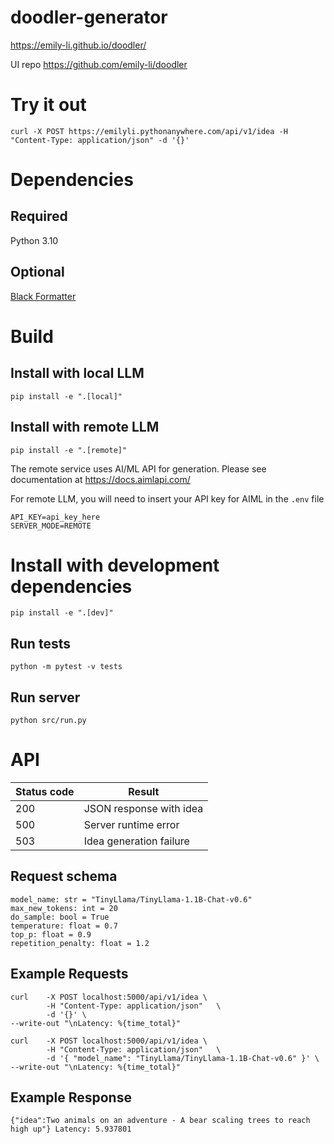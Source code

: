 # doodler-generator

https://emily-li.github.io/doodler/

UI repo https://github.com/emily-li/doodler

# Try it out
```
curl -X POST https://emilyli.pythonanywhere.com/api/v1/idea -H "Content-Type: application/json" -d '{}'
```

# Dependencies

## Required

Python 3.10

## Optional

[Black Formatter](https://marketplace.visualstudio.com/items?itemName=ms-python.black-formatter)

# Build

## Install with local LLM

`pip install -e ".[local]"`

## Install with remote LLM

`pip install -e ".[remote]"`

The remote service uses AI/ML API for generation. Please see documentation at https://docs.aimlapi.com/

For remote LLM, you will need to insert your API key for AIML in the `.env` file
```
API_KEY=api_key_here
SERVER_MODE=REMOTE
```

# Install with development dependencies

`pip install -e ".[dev]"`

## Run tests

`python -m pytest -v tests`

## Run server

`python src/run.py`

# API

| Status code | Result                  |
| ----------- | ----------------------- |
| 200         | JSON response with idea |
| 500         | Server runtime error    |
| 503         | Idea generation failure |

## Request schema

```
model_name: str = "TinyLlama/TinyLlama-1.1B-Chat-v0.6"
max_new_tokens: int = 20
do_sample: bool = True
temperature: float = 0.7
top_p: float = 0.9
repetition_penalty: float = 1.2
```

## Example Requests

```
curl    -X POST localhost:5000/api/v1/idea \
        -H "Content-Type: application/json"   \
        -d '{}' \
--write-out "\nLatency: %{time_total}"
```

```
curl    -X POST localhost:5000/api/v1/idea \
        -H "Content-Type: application/json"   \
        -d '{ "model_name": "TinyLlama/TinyLlama-1.1B-Chat-v0.6" }' \
--write-out "\nLatency: %{time_total}"
```

## Example Response

`{"idea":Two animals on an adventure - A bear scaling trees to reach high up"}
Latency: 5.937801`
